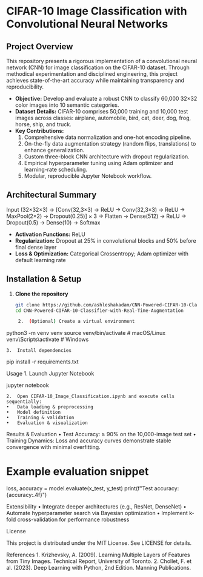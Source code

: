 # CIFAR-10 Image Classification with Convolutional Neural Networks

## Project Overview
This repository presents a rigorous implementation of a convolutional neural network (CNN) for image classification on the CIFAR-10 dataset. Through methodical experimentation and disciplined engineering, this project achieves state-of-the-art accuracy while maintaining transparency and reproducibility.

- **Objective:** Develop and evaluate a robust CNN to classify 60,000 32×32 color images into 10 semantic categories.
- **Dataset Details:** CIFAR-10 comprises 50,000 training and 10,000 test images across classes: airplane, automobile, bird, cat, deer, dog, frog, horse, ship, and truck.
- **Key Contributions:**  
  1. Comprehensive data normalization and one-hot encoding pipeline.  
  2. On-the-fly data augmentation strategy (random flips, translations) to enhance generalization.  
  3. Custom three-block CNN architecture with dropout regularization.  
  4. Empirical hyperparameter tuning using Adam optimizer and learning-rate scheduling.  
  5. Modular, reproducible Jupyter Notebook workflow.

## Architectural Summary

Input (32×32×3)
→ [Conv(32,3×3) → ReLU → Conv(32,3×3) → ReLU → MaxPool(2×2) → Dropout(0.25)] × 3
→ Flatten
→ Dense(512) → ReLU → Dropout(0.5)
→ Dense(10) → Softmax

- **Activation Functions:** ReLU  
- **Regularization:** Dropout at 25% in convolutional blocks and 50% before final dense layer  
- **Loss & Optimization:** Categorical Crossentropy; Adam optimizer with default learning rate  

## Installation & Setup
1. **Clone the repository**  
   ```bash
   git clone https://github.com/ashleshakadam/CNN-Powered-CIFAR-10-Classifier-with-Real-Time-Augmentation.git
   cd CNN-Powered-CIFAR-10-Classifier-with-Real-Time-Augmentation

	2.	(Optional) Create a virtual environment

python3 -m venv venv
source venv/bin/activate   # macOS/Linux
venv\Scripts\activate      # Windows


	3.	Install dependencies

pip install -r requirements.txt



Usage
	1.	Launch Jupyter Notebook

jupyter notebook


	2.	Open CIFAR-10_Image_Classification.ipynb and execute cells sequentially:
	•	Data loading & preprocessing
	•	Model definition
	•	Training & validation
	•	Evaluation & visualization

Results & Evaluation
	•	Test Accuracy: ≥ 90% on the 10,000-image test set
	•	Training Dynamics: Loss and accuracy curves demonstrate stable convergence with minimal overfitting.

# Example evaluation snippet
loss, accuracy = model.evaluate(x_test, y_test)
print(f"Test accuracy: {accuracy:.4f}")

Extensibility
	•	Integrate deeper architectures (e.g., ResNet, DenseNet)
	•	Automate hyperparameter search via Bayesian optimization
	•	Implement k-fold cross-validation for performance robustness

License

This project is distributed under the MIT License. See LICENSE for details.

References
	1.	Krizhevsky, A. (2009). Learning Multiple Layers of Features from Tiny Images. Technical Report, University of Toronto.
	2.	Chollet, F. et al. (2023). Deep Learning with Python, 2nd Edition. Manning Publications.
